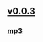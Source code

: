 ## [v0.0.3](https://github.com/shanuan/guitar1/edit/gh-pages/index.md)
### [mp3](https://shanuan.github.io/flute1/mp3)
